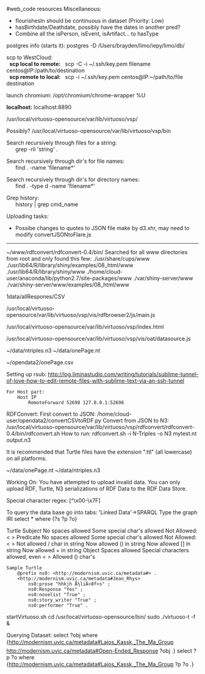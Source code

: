 #web_code resources
Miscellaneous:
* flourishesIn should be continuous in dataset (Priority: Low)
* hasBirthdate/Deathdate, possibly have the dates in another pred?
* Combine all the isPerson, isEvent, isArtifact... to hasType

postgres info (starts it): postgres -D /Users/brayden/limo/iepy/limo/db/

scp to WestCloud:<br>
&nbsp;&nbsp;**scp local to remote:**&nbsp;&nbsp;&nbsp;scp -C -i ~/.ssh/key.pem  filename centos@IP:/path/to/destination <br>
&nbsp;&nbsp;**scp remote to local:**&nbsp;&nbsp;&nbsp;scp -i ~/.ssh/key.pem centos@IP:~/path/to/file destination

launch chromium: /opt/chromium/chrome-wrapper %U

**localhost:** localhost:8890

/usr/local/virtuoso-opensource/var/lib/virtuoso/vsp/

Possibly?
/usr/local/virtuoso-opensource/var/lib/virtuoso/vsp/bin

Search recursively through files for a string:<br>
&nbsp;&nbsp;&nbsp;&nbsp;&nbsp;&nbsp;grep -rli 'string' .

Search recursively through dir's for file names:<br>
&nbsp;&nbsp;&nbsp;&nbsp;&nbsp;&nbsp;find . -name 'filename*'

Search recursively through dir's for directory names:<br>
&nbsp;&nbsp;&nbsp;&nbsp;&nbsp;&nbsp;find . -type d -name 'filename*'

Grep history:<br>
&nbsp;&nbsp;&nbsp;&nbsp;&nbsp;&nbsp;history | grep cmd_name

Uploading tasks:
* Possibe changes to quotes to JSON file make by d3.xhr, may need to modify convertJSONtoFlare.js

___________________________________________________________________________________________________

~/www/rdfconvert/rdfconvert-0.4/bin/
	Searched for all www directories from root and only found this few:
	./usr/share/cups/www
	./usr/lib64/R/library/shiny/examples/08_html/www
	./usr/lib64/R/library/shiny/www
	./home/cloud-user/anaconda/lib/python2.7/site-packages/www
	./var/shiny-server/www
	./var/shiny-server/www/examples/08_html/www

1data/allRespones/CSV

/usr/local/virtuoso-opensource/var/lib/virtuoso/vsp/vis/rdfbrowser2/js/main.js

/usr/local/virtuoso-opensource/var/lib/virtuoso/vsp/index.html

/usr/local/virtuoso-opensource/var/lib/virtuoso/vsp/vis/oat/datasource.js

~/data/ntriples.n3
~/data/onePage.nt

~/opendata2/onePage.csv

Setting up rsub:
	http://log.liminastudio.com/writing/tutorials/sublime-tunnel-of-love-how-to-edit-remote-files-with-sublime-text-via-an-ssh-tunnel
	
	For Host part:
		Host IP
		    RemoteForward 52698 127.0.0.1:52698

RDFConvert:
	First convert to JSON:
		/home/cloud-user/opendata2/convertCSVtoRDF.py
	Convert from JSON to N3:
		/usr/local/virtuoso-opensource/var/lib/virtuoso/vsp/rdfconvert/rdfconvert-0.4/bin/rdfconvert.sh
	How to run:
		rdfconvert.sh -i N-Triples -o N3 mytest.nt output.n3


It is recommended that Turtle files have the extension ".ttl" (all lowercase) on all platforms.


~/data/onePage.nt
~/data/ntriples.n3


Working On:
	You have attempted to upload invalid data. You can only upload RDF, Turtle, N3 serializations of RDF Data to the RDF Data Store.


Special character regex:
	[^\x00-\x7F]

To query the data base go into tabs: 'Linked Data'->SPARQL
	Type the graph IRI
	select * where {?s ?p ?o}


Turtle
	Subject
		No spaces allowed
		Some special char's allowed
			Not Allowed: < >
	Predicate
		No spaces allowed
		Some special char's allowed
			Not Allowed: < >
		Not allowed / char in string
		Now allowed () in string
		Now allowed [] in string
		Now allowed + in string
	Object
		Spaces allowed
		Special characters allowed, even < >
		Allowed () char's


	Sample Turtle
		@prefix ns0: <http://modernism.uvic.ca/metadata#> .
		<http://modernism.uvic.ca/metadata#Jean_Rhys>
			ns0:prose "hhkjh Å½liÂ<8f>s" ;
			ns0:Response "Yes" ;
			ns0:novelist "True" ;
			ns0:story_writer "True" ;
			ns0:performer "True" .

startVirtuoso.sh
	cd /usr/local/virtuoso-opensource/bin/
	sudo ./virtuoso-t -f &

Querying Dataset:
	select ?obj where {<http://modernism.uvic.ca/metadata#Lajos_Kassk,_The_Ma_Group> <http://modernism.uvic.ca/metadata#Open-Ended_Response> ?obj .}
	select ?p ?o where {<http://modernism.uvic.ca/metadata#Lajos_Kassk,_The_Ma_Group> ?p ?o .}
